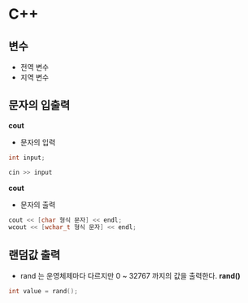 # C++ 

## 변수
- 전역 변수
- 지역 변수

## 문자의 입출력
**cout**
- 문자의 입력
```C++
int input;

cin >> input
```
**cout**
- 문자의 출력
```C++
cout << [char 형식 문자] << endl;
wcout << [wchar_t 형식 문자] << endl;
```

## 랜덤값 출력
- rand 는 운영체제마다 다르지만 0 ~ 32767 까지의 값을 출력한다.
**rand()**
```C++
int value = rand();
```
